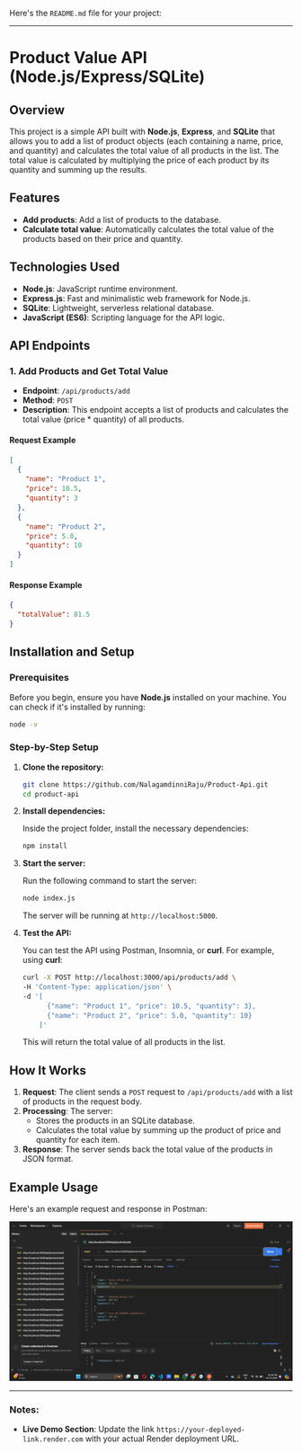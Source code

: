 Here's the `README.md` file for your project:

---

# Product Value API (Node.js/Express/SQLite)

## Overview

This project is a simple API built with **Node.js**, **Express**, and **SQLite** that allows you to add a list of product objects (each containing a name, price, and quantity) and calculates the total value of all products in the list. The total value is calculated by multiplying the price of each product by its quantity and summing up the results.

## Features

- **Add products**: Add a list of products to the database.
- **Calculate total value**: Automatically calculates the total value of the products based on their price and quantity.

## Technologies Used

- **Node.js**: JavaScript runtime environment.
- **Express.js**: Fast and minimalistic web framework for Node.js.
- **SQLite**: Lightweight, serverless relational database.
- **JavaScript (ES6)**: Scripting language for the API logic.

## API Endpoints

### 1. Add Products and Get Total Value

- **Endpoint**: `/api/products/add`
- **Method**: `POST`
- **Description**: This endpoint accepts a list of products and calculates the total value (price * quantity) of all products.

#### Request Example

```json
[
  {
    "name": "Product 1",
    "price": 10.5,
    "quantity": 3
  },
  {
    "name": "Product 2",
    "price": 5.0,
    "quantity": 10
  }
]
```

#### Response Example

```json
{
  "totalValue": 81.5
}
```

## Installation and Setup

### Prerequisites

Before you begin, ensure you have **Node.js** installed on your machine. You can check if it's installed by running:

```bash
node -v
```

### Step-by-Step Setup

1. **Clone the repository:**

   ```bash
   git clone https://github.com/NalagamdinniRaju/Product-Api.git
   cd product-api
   ```

2. **Install dependencies:**

   Inside the project folder, install the necessary dependencies:

   ```bash
   npm install
   ```

3. **Start the server:**

   Run the following command to start the server:

   ```bash
   node index.js
   ```

   The server will be running at `http://localhost:5000`.

4. **Test the API:**

   You can test the API using Postman, Insomnia, or **curl**. For example, using **curl**:

   ```bash
   curl -X POST http://localhost:3000/api/products/add \
   -H 'Content-Type: application/json' \
   -d '[
         {"name": "Product 1", "price": 10.5, "quantity": 3},
         {"name": "Product 2", "price": 5.0, "quantity": 10}
       ]'
   ```

   This will return the total value of all products in the list.


## How It Works

1. **Request**: The client sends a `POST` request to `/api/products/add` with a list of products in the request body.
2. **Processing**: The server:
   - Stores the products in an SQLite database.
   - Calculates the total value by summing up the product of price and quantity for each item.
3. **Response**: The server sends back the total value of the products in JSON format.

## Example Usage
Here's an example request and response in Postman:


![alt text](/public/image.png)

---
### Notes:

- **Live Demo Section**: Update the link `https://your-deployed-link.render.com` with your actual Render deployment URL.

